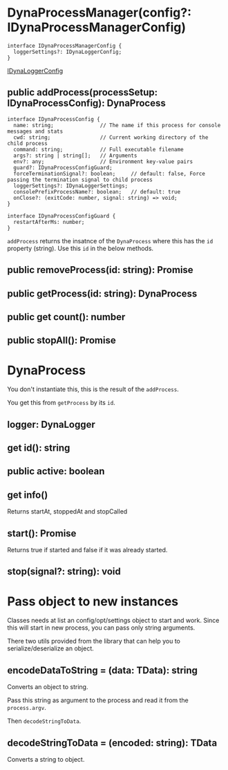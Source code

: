 # DynaProcessManager(config?: IDynaProcessManagerConfig)

```
interface IDynaProcessManagerConfig {
  loggerSettings?: IDynaLoggerConfig;
}
```
[IDynaLoggerConfig](https://github.com/aneldev/dyna-logger/blob/master/src/index.ts#L3)

## public addProcess(processSetup: IDynaProcessConfig): DynaProcess

```
interface IDynaProcessConfig {
  name: string;               // The name if this process for console messages and stats
  cwd: string;                // Current working directory of the child process
  command: string;            // Full executable filename
  args?: string | string[];   // Arguments
  env?: any;                  // Environment key-value pairs
  guard?: IDynaProcessConfigGuard;
  forceTerminationSignal?: boolean;     // default: false, Force passing the termination signal to child process
  loggerSettings?: IDynaLoggerSettings;
  consolePrefixProcessName?: boolean;   // default: true
  onClose?: (exitCode: number, signal: string) => void;
}

interface IDynaProcessConfigGuard {
  restartAfterMs: number;
}

```

`addProcess` returns the insatnce of the `DynaProcess` where this has the `id` property (string). Use this `id` in the below methods. 

## public removeProcess(id: string): Promise<void>

## public getProcess(id: string): DynaProcess

## public get count(): number

## public stopAll(): Promise<void>

# DynaProcess

You don't instantiate this, this is the result of the `addProcess`.

You get this from `getProcess` by its `id`.

## logger: DynaLogger

## get id(): string

## public active: boolean

## get info()

Returns startAt, stoppedAt and stopCalled

## start(): Promise<boolean>

Returns true if started and false if it was already started.

## stop(signal?: string): void

# Pass object to new instances

Classes needs at list an config/opt/settings object to start and work. 
Since this will start in new process, you can pass only string arguments.

There two utils provided from the library that can help you to serialize/deserialize an object.
 
## encodeDataToString = <TData>(data: TData): string

Converts an object to string. 

Pass this string as argument to the process and read it from the `process.argv`.

Then `decodeStringToData`.

## decodeStringToData = <TData>(encoded: string): TData

Converts a string to object.
 